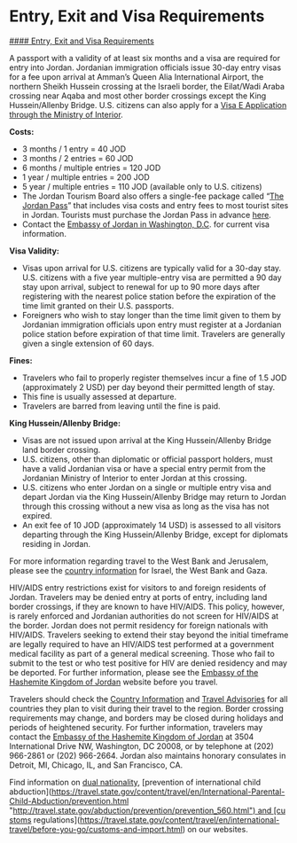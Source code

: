 # Entry, Exit and Visa Requirements

[#### Entry, Exit and Visa Requirements](javascript:void(0); "Entry, Exit and Visa Requirements")

A passport with a validity of at least six months and a visa are required for entry into Jordan. Jordanian immigration officials issue 30-day entry visas for a fee upon arrival at Amman’s Queen Alia International Airport, the northern Sheikh Hussein crossing at the Israeli border, the Eilat/Wadi Araba crossing near Aqaba and most other border crossings except the King Hussein/Allenby Bridge. U.S. citizens can also apply for a [Visa E Application through the Ministry of Interior](https://moi.gov.jo/EN/Pages/Visa_E_Applications).

**Costs:**

* 3 months / 1 entry = 40 JOD
* 3 months / 2 entries = 60 JOD
* 6 months / multiple entries = 120 JOD
* 1 year / multiple entries = 200 JOD
* 5 year / multiple entries = 110 JOD (available only to U.S. citizens)
* The Jordan Tourism Board also offers a single-fee package called “[The Jordan Pass](https://jordanpass.jo/)” that includes visa costs and entry fees to most tourist sites in Jordan. Tourists must purchase the Jordan Pass in advance [here](https://jordanpass.jo/).
* Contact the [Embassy of Jordan in Washington, D.C](http://www.jordanembassyus.org/). for current visa information.

**Visa Validity:**

* Visas upon arrival for U.S. citizens are typically valid for a 30-day stay. U.S. citizens with a five year multiple-entry visa are permitted a 90 day stay upon arrival, subject to renewal for up to 90 more days after registering with the nearest police station before the expiration of the time limit granted on their U.S. passports.
* Foreigners who wish to stay longer than the time limit given to them by Jordanian immigration officials upon entry must register at a Jordanian police station before expiration of that time limit. Travelers are generally given a single extension of 60 days.

**Fines:**

* Travelers who fail to properly register themselves incur a fine of 1.5 JOD (approximately 2 USD) per day beyond their permitted length of stay.
* This fine is usually assessed at departure.
* Travelers are barred from leaving until the fine is paid.

**King Hussein/Allenby Bridge:**

* Visas are not issued upon arrival at the King Hussein/Allenby Bridge land border crossing.
* U.S. citizens, other than diplomatic or official passport holders, must have a valid Jordanian visa or have a special entry permit from the Jordanian Ministry of Interior to enter Jordan at this crossing.
* U.S. citizens who enter Jordan on a single or multiple entry visa and depart Jordan via the King Hussein/Allenby Bridge may return to Jordan through this crossing without a new visa as long as the visa has not expired.
* An exit fee of 10 JOD (approximately 14 USD) is assessed to all visitors departing through the King Hussein/Allenby Bridge, except for diplomats residing in Jordan.

For more information regarding travel to the West Bank and Jerusalem, please see the [country information](https://travel.state.gov/content/travel/en/international-travel/International-Travel-Country-Information-Pages/IsraeltheWestBankandGaza.html?wcmmode=disabled) for Israel, the West Bank and Gaza.

HIV/AIDS entry restrictions exist for visitors to and foreign residents of Jordan. Travelers may be denied entry at ports of entry, including land border crossings, if they are known to have HIV/AIDS. This policy, however, is rarely enforced and Jordanian authorities do not screen for HIV/AIDS at the border. Jordan does not permit residency for foreign nationals with HIV/AIDS. Travelers seeking to extend their stay beyond the initial timeframe are legally required to have an HIV/AIDS test performed at a government medical facility as part of a general medical screening. Those who fail to submit to the test or who test positive for HIV are denied residency and may be deported. For further information, please see the [Embassy of the Hashemite Kingdom of Jordan](http://www.jordanembassyus.org/) website before you travel.

Travelers should check the [Country Information](https://travel.state.gov/content/travel/en/international-travel/International-Travel-Country-Information-Pages.html) and [Travel Advisories](https://travel.state.gov/content/travel/en/traveladvisories/traveladvisories.html) for all countries they plan to visit during their travel to the region. Border crossing requirements may change, and borders may be closed during holidays and periods of heightened security. For further information, travelers may contact the [Embassy of the Hashemite Kingdom of Jordan](http://www.jordanembassyus.org/) at 3504 International Drive NW, Washington, DC 20008, or by telephone at (202) 966-2861 or (202) 966-2664. Jordan also maintains honorary consulates in Detroit, MI, Chicago, IL, and San Francisco, CA.  
  
Find information on [dual nationality](https://travel.state.gov/content/travel/en/international-travel/before-you-go/travelers-with-special-considerations/Dual-Nationality-Travelers.html "http://travel.state.gov/travel/cis_pa_tw/cis/cis_1753.html"), [prevention of international child abduction](https://travel.state.gov/content/travel/en/International-Parental-Child-Abduction/prevention.html "http://travel.state.gov/abduction/prevention/prevention_560.html") and [customs regulations](https://travel.state.gov/content/travel/en/international-travel/before-you-go/customs-and-import.html) on our websites.